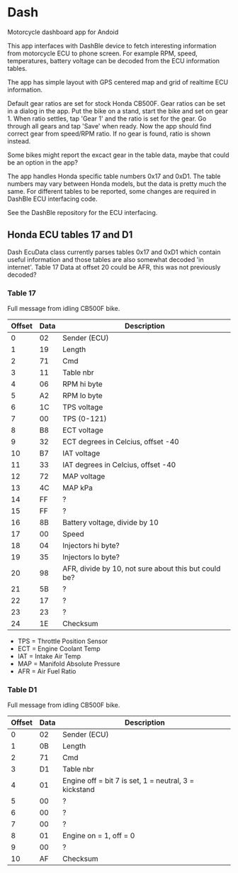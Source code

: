 # Dash

Motorcycle dashboard app for Andoid

This app interfaces with DashBle device to fetch interesting information from motorcycle ECU to phone screen. For example RPM, speed,
temperatures, battery voltage can be decoded from the ECU information tables.

The app has simple layout with GPS centered map and grid of realtime ECU information.

Default gear ratios are set for stock Honda CB500F. Gear ratios can be set in a dialog in the app. Put the bike on a stand,
start the bike and set on gear 1. When ratio settles, tap 'Gear 1' and the ratio is set for the gear. Go through all gears and 
tap 'Save' when ready. Now the app should find correct gear from speed/RPM ratio. If no gear is found, ratio is shown instead.

Some bikes might report the excact gear in the table data, maybe that could be an option in the app?

The app handles Honda specific table numbers 0x17 and 0xD1. The table numbers may vary between Honda models, but the data is
pretty much the same. For different tables to be reported, some changes are required in DashBle ECU interfacing code.

See the DashBle repository for the ECU interfacing.

## Honda ECU tables 17 and D1

Dash EcuData class currently parses tables 0x17 and 0xD1 which contain useful information and those tables are also somewhat
decoded 'in internet'. Table 17 Data at offset 20 could be AFR, this was not previously decoded?

### Table 17

Full message from idling CB500F bike.

| Offset | Data | Description |
| -- | -- | --- |
|  0 | 02 | Sender (ECU) |
|  1 | 19 | Length |
|  2 | 71 | Cmd |
|  3 | 11 | Table nbr |
|  4 | 06 | RPM hi byte |
|  5 | A2 | RPM lo byte |
|  6 | 1C | TPS voltage |
|  7 | 00 | TPS (0-121) |
|  8 | B8 | ECT voltage |
|  9 | 32 | ECT degrees in Celcius, offset -40 |
| 10 | B7 | IAT voltage |
| 11 | 33 | IAT degrees in Celcius, offset -40 |
| 12 | 72 | MAP voltage |
| 13 | 4C | MAP kPa |
| 14 | FF | ? |
| 15 | FF | ? |
| 16 | 8B | Battery voltage, divide by 10 |
| 17 | 00 | Speed |
| 18 | 04 | Injectors hi byte? |
| 19 | 35 | Injectors lo byte? |
| 20 | 98 | AFR, divide by 10, not sure about this but could be? |
| 21 | 5B | ? |
| 22 | 17 | ? |
| 23 | 23 | ? |
| 24 | 1E | Checksum |

* TPS = Throttle Position Sensor
* ECT = Engine Coolant Temp
* IAT = Intake Air Temp
* MAP = Manifold Absolute Pressure
* AFR = Air Fuel Ratio

### Table D1

Full message from idling CB500F bike.

| Offset | Data | Description |
| -- | -- | --- |
|  0 | 02 | Sender (ECU) |
|  1 | 0B | Length |
|  2 | 71 | Cmd |
|  3 | D1 | Table nbr |
|  4 | 01 | Engine off = bit 7 is set, 1 = neutral, 3 = kickstand |
|  5 | 00 | ? |
|  6 | 00 | ? |
|  7 | 00 | ? |
|  8 | 01 | Engine on = 1, off = 0|
|  9 | 00 | ? |
| 10 | AF | Checksum |	
